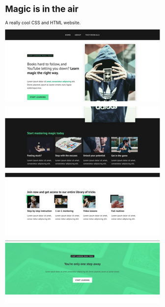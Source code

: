 # Magic is in the air

A really cool CSS and HTML website.

![Screenshot](./screenshots/image.png)

![Alt text](image.png)

![Alt text](image-1.png)

![Alt text](image-2.png)